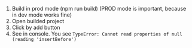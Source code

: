 1. Build in prod mode (npm run build) (PROD mode is important, because in dev mode works fine)  
2. Open builded project  
3. Click by add button  
4. See in console. You see ```TypeError: Cannot read properties of null (reading 'insertBefore')```
